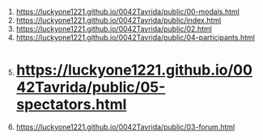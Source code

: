 <!-- https://github.com/luckyone1221/0042Tavrida -->
1. <https://luckyone1221.github.io/0042Tavrida/public/00-modals.html>
1. <https://luckyone1221.github.io/0042Tavrida/public/index.html>
1. <https://luckyone1221.github.io/0042Tavrida/public/02.html>
1. <https://luckyone1221.github.io/0042Tavrida/public/04-participants.html>
1. <https://luckyone1221.github.io/0042Tavrida/public/05-spectators.html>
   =================================
1. <https://luckyone1221.github.io/0042Tavrida/public/03-forum.html>
<!-- 1. <https://luckyone1221.github.io/0042Tavrida/public/06-muz-ways.html> -->